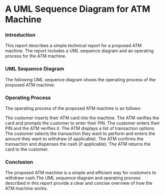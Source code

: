<h1>A UML Sequence Diagram for ATM Machine</h1>
<h3>Introduction</h3>
This report describes a simple technical report for a proposed ATM machine. The report includes a UML sequence diagram and an operating process for the ATM machine.

<h3>UML Sequence Diagram</h3>
The following UML sequence diagram shows the operating process of the proposed ATM machine:

<h3>Operating Process</h3>
The operating process of the proposed ATM machine is as follows:

The customer inserts their ATM card into the machine.
The ATM verifies the card and prompts the customer to enter their PIN.
The customer enters their PIN and the ATM verifies it.
The ATM displays a list of transaction options.
The customer selects the transaction they want to perform and enters the amount they want to withdraw (if applicable).
The ATM confirms the transaction and dispenses the cash (if applicable).
The ATM returns the card to the customer.
<h3>Conclusion</h3>

The proposed ATM machine is a simple and efficient way for customers to withdraw cash.The UML sequence diagram and operating process described in this report provide a clear and concise overview of how the ATM machine works.
